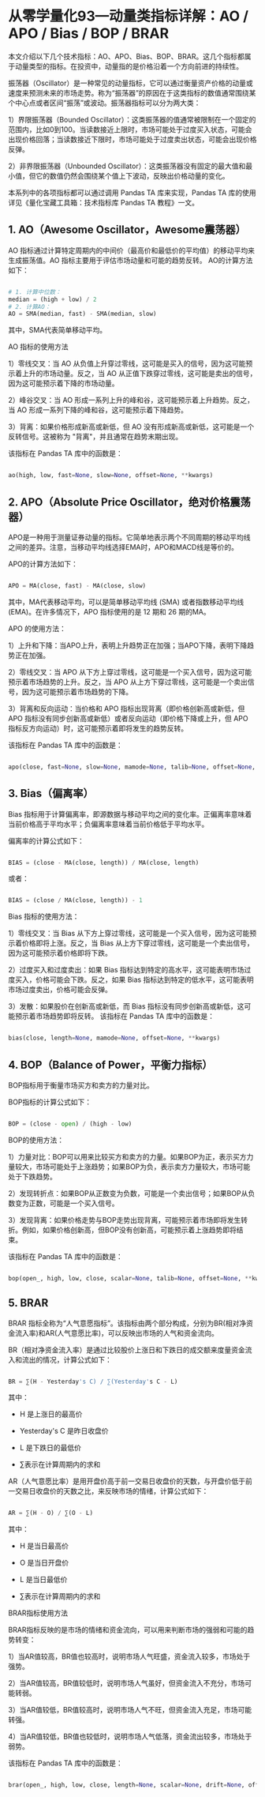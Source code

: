 # 从零学量化93—动量类指标详解：AO / APO / Bias / BOP / BRAR 

本文介绍以下几个技术指标：AO、APO、Bias、BOP、BRAR。这几个指标都属于动量类型的指标。在投资中，动量指的是价格沿着一个方向前进的持续性。

振荡器（Oscillator）是一种常见的动量指标，它可以通过衡量资产价格的动量或速度来预测未来的市场走势。称为“振荡器”的原因在于这类指标的数值通常围绕某个中心点或者区间“振荡”或波动。振荡器指标可以分为两大类：

1）界限振荡器（Bounded Oscillator）：这类振荡器的值通常被限制在一个固定的范围内，比如0到100。当读数接近上限时，市场可能处于过度买入状态，可能会出现价格回落；当读数接近下限时，市场可能处于过度卖出状态，可能会出现价格反弹。

2）非界限振荡器（Unbounded Oscillator）：这类振荡器没有固定的最大值和最小值，但它的数值仍然会围绕某个值上下波动，反映出价格动量的变化。

本系列中的各项指标都可以通过调用 Pandas TA 库来实现，Pandas TA 库的使用详见《量化宝藏工具箱：技术指标库 Pandas TA 教程》一文。

## 1. AO（Awesome Oscillator，Awesome震荡器）

AO 指标通过计算特定周期内的中间价（最高价和最低价的平均值）的移动平均来生成振荡值。AO 指标主要用于评估市场动量和可能的趋势反转。
AO的计算方法如下：

```python 

# 1. 计算中位数：
median = (high + low) / 2
# 2. 计算AO：
AO = SMA(median, fast) - SMA(median, slow)

```

其中，SMA代表简单移动平均。

AO 指标的使用方法

1）零线交叉：当 AO 从负值上升穿过零线，这可能是买入的信号，因为这可能预示着上升的市场动量。反之，当 AO 从正值下跌穿过零线，这可能是卖出的信号，因为这可能预示着下降的市场动量。

2）峰谷交叉：当 AO 形成一系列上升的峰和谷，这可能预示着上升趋势。反之，当 AO 形成一系列下降的峰和谷，这可能预示着下降趋势。

3）背离：如果价格形成新高或新低，但 AO 没有形成新高或新低，这可能是一个反转信号。这被称为 "背离"，并且通常在趋势末期出现。

该指标在 Pandas TA 库中的函数是：

```python 

ao(high, low, fast=None, slow=None, offset=None, **kwargs)
```

## 2. APO（Absolute Price Oscillator，绝对价格震荡器）

APO是一种用于测量证券动量的指标。它简单地表示两个不同周期的移动平均线之间的差异。注意，当移动平均线选择EMA时，APO和MACD线是等价的。

APO的计算方法如下：

```python 

APO = MA(close, fast) - MA(close, slow)

```

其中，MA代表移动平均，可以是简单移动平均线 (SMA) 或者指数移动平均线 (EMA)。在许多情况下，APO 指标使用的是 12 期和 26 期的MA。

APO 的使用方法：

1）上升和下降：当APO上升，表明上升趋势正在加强；当APO下降，表明下降趋势正在加强。

2）零线交叉：当 APO 从下方上穿过零线，这可能是一个买入信号，因为这可能预示着市场趋势的上升。反之，当 APO 从上方下穿过零线，这可能是一个卖出信号，因为这可能预示着市场趋势的下降。

3）背离和反向运动：当价格和 APO 指标出现背离（即价格创新高或新低，但 APO 指标没有同步创新高或新低）或者反向运动（即价格下降或上升，但 APO 指标反方向运动）时，这可能预示着即将发生的趋势反转。

该指标在 Pandas TA 库中的函数是：

```python 

apo(close, fast=None, slow=None, mamode=None, talib=None, offset=None, **kwargs)

```

## 3. Bias（偏离率）

Bias 指标用于计算偏离率，即源数据与移动平均之间的变化率。正偏离率意味着当前价格高于平均水平；负偏离率意味着当前价格低于平均水平。

偏离率的计算公式如下：

```python 

BIAS = (close - MA(close, length)) / MA(close, length)

```

或者：

```python 

BIAS = (close / MA(close, length)) - 1

```
Bias 指标的使用方法：

1）零线交叉：当 Bias 从下方上穿过零线，这可能是一个买入信号，因为这可能预示着价格即将上涨。反之，当 Bias 从上方下穿过零线，这可能是一个卖出信号，因为这可能预示着价格即将下跌。

2）过度买入和过度卖出：如果 Bias 指标达到特定的高水平，这可能表明市场过度买入，价格可能会下跌。反之，如果 Bias 指标达到特定的低水平，这可能表明市场过度卖出，价格可能会反弹。

3）发散：如果股价在创新高或新低，而 Bias 指标没有同步创新高或新低，这可能预示着市场趋势即将反转。
该指标在 Pandas TA 库中的函数是：

```python 

bias(close, length=None, mamode=None, offset=None, **kwargs)
```

## 4. BOP（Balance of Power，平衡力指标）
BOP指标用于衡量市场买方和卖方的力量对比。

BOP指标的计算公式如下：

```python 

BOP = (close - open) / (high - low)

```

BOP的使用方法：

1）力量对比：BOP可以用来比较买方和卖方的力量。如果BOP为正，表示买方力量较大，市场可能处于上涨趋势；如果BOP为负，表示卖方力量较大，市场可能处于下跌趋势。

2）发现转折点：如果BOP从正数变为负数，可能是一个卖出信号；如果BOP从负数变为正数，可能是一个买入信号。

3）发现背离：如果价格走势与BOP走势出现背离，可能预示着市场即将发生转折。例如，如果价格创新高，但BOP没有创新高，可能预示着上涨趋势即将结束。

该指标在 Pandas TA 库中的函数是：

```python 

bop(open_, high, low, close, scalar=None, talib=None, offset=None, **kwargs)
```

## 5. BRAR

BRAR 指标全称为“人气意愿指标”。该指标由两个部分构成，分别为BR(相对净资金流入率)和AR(人气意愿比率)，可以反映出市场的人气和资金流向。

BR（相对净资金流入率）是通过比较股价上涨日和下跌日的成交额来度量资金流入和流出的情况，计算公式如下：

```python 

BR = ∑(H - Yesterday's C) / ∑(Yesterday's C - L)

```

其中：

- H 是上涨日的最高价
  
- Yesterday's C 是昨日收盘价

- L 是下跌日的最低价

- ∑表示在计算周期内的求和

AR（人气意愿比率）是用开盘价高于前一交易日收盘价的天数，与开盘价低于前一交易日收盘价的天数之比，来反映市场的情绪，计算公式如下：

```python 

AR = ∑(H - O) / ∑(O - L)

```

其中：

- H 是当日最高价

- O 是当日开盘价

- L 是当日最低价

- ∑表示在计算周期内的求和

BRAR指标使用方法

BRAR指标反映的是市场的情绪和资金流向，可以用来判断市场的强弱和可能的趋势转变：

1）当AR值较高，BR值也较高时，说明市场人气旺盛，资金流入较多，市场处于强势。

2）当AR值较高，BR值较低时，说明市场人气虽好，但资金流入不充分，市场可能转弱。

3）当AR值较低，BR值较高时，说明市场人气不旺，但资金流入充足，市场可能转强。

4）当AR值较低，BR值也较低时，说明市场人气低落，资金流出较多，市场处于弱势。

该指标在 Pandas TA 库中的函数是：

```python 

brar(open_, high, low, close, length=None, scalar=None, drift=None, offset=None, **kwargs)

```